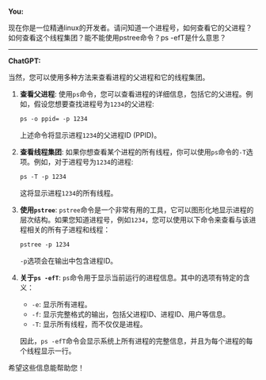 **You:**

现在你是一位精通linux的开发者。请问知道一个进程号，如何查看它的父进程？如何查看这个线程集团？能不能使用pstree命令？ps -efT是什么意思？

* * *

**ChatGPT:**

当然，您可以使用多种方法来查看进程的父进程和它的线程集团。

1. **查看父进程**: 使用`ps`命令，您可以查看进程的详细信息，包括它的父进程。例如，假设您想要查找进程号为`1234`的父进程:
    
    ```css
    ps -o ppid= -p 1234
    ```
    
    上述命令将显示进程`1234`的父进程ID (PPID)。
    
2. **查看线程集团**: 如果你想查看某个进程的所有线程，你可以使用`ps`命令的`-T`选项。例如，对于进程号为`1234`的进程:
    
    ```css
    ps -T -p 1234
    ```
    
    这将显示进程`1234`的所有线程。
    
3. **使用`pstree`**: `pstree`命令是一个非常有用的工具，它可以图形化地显示进程的层次结构。如果您知道进程号，例如`1234`，您可以使用以下命令来查看与该进程相关的所有子进程和线程：
    
    ```css
    pstree -p 1234
    ```
    
    `-p`选项会在输出中包含进程ID。
    
4. **关于`ps -efT`**: `ps`命令用于显示当前运行的进程信息。其中的选项有特定的含义：
    
    * `-e`: 显示所有进程。
    * `-f`: 显示完整格式的输出，包括父进程ID、进程ID、用户等信息。
    * `-T`: 显示所有线程，而不仅仅是进程。
    
    因此，`ps -efT`命令会显示系统上所有进程的完整信息，并且为每个进程的每个线程显示一行。
    

希望这些信息能帮助您！